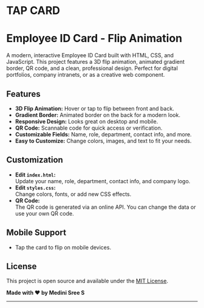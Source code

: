 # TAP CARD

# Employee ID Card - Flip Animation

A modern, interactive Employee ID Card built with HTML, CSS, and JavaScript. This project features a 3D flip animation, animated gradient border, QR code, and a clean, professional design. Perfect for digital portfolios, company intranets, or as a creative web component.

## Features

- **3D Flip Animation:** Hover or tap to flip between front and back.
- **Gradient Border:** Animated border on the back for a modern look.
- **Responsive Design:** Looks great on desktop and mobile.
- **QR Code:** Scannable code for quick access or verification.
- **Customizable Fields:** Name, role, department, contact info, and more.
- **Easy to Customize:** Change colors, images, and text to fit your needs.


## Customization

- **Edit `index.html`:**  
  Update your name, role, department, contact info, and company logo.
- **Edit `styles.css`:**  
  Change colors, fonts, or add new CSS effects.
- **QR Code:**  
  The QR code is generated via an online API. You can change the data or use your own QR code.


## Mobile Support

- Tap the card to flip on mobile devices.

## License

This project is open source and available under the [MIT License](LICENSE).


**Made with ❤️ by Medini Sree S**

---

